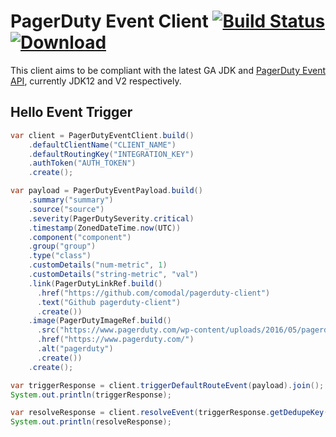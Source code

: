 # PagerDuty Event Client [![Build Status](https://travis-ci.org/comodal/pagerduty-client.svg?branch=master)](https://travis-ci.org/comodal/pagerduty-client) [![Download](https://api.bintray.com/packages/comodal/libraries/pagerduty-event-client/images/download.svg)](https://bintray.com/comodal/libraries/pagerduty-event-client/_latestVersion)

This client aims to be compliant with the latest GA JDK and [PagerDuty Event API](https://v2.developer.pagerduty.com/docs/events-api-v2), currently JDK12 and V2 respectively.

## Hello Event Trigger

```java
var client = PagerDutyEventClient.build()
    .defaultClientName("CLIENT_NAME")
    .defaultRoutingKey("INTEGRATION_KEY")
    .authToken("AUTH_TOKEN")
    .create();

var payload = PagerDutyEventPayload.build()
    .summary("summary")
    .source("source")
    .severity(PagerDutySeverity.critical)
    .timestamp(ZonedDateTime.now(UTC))
    .component("component")
    .group("group")
    .type("class")
    .customDetails("num-metric", 1)
    .customDetails("string-metric", "val")
    .link(PagerDutyLinkRef.build()
      .href("https://github.com/comodal/pagerduty-client")
      .text("Github pagerduty-client")
      .create())
    .image(PagerDutyImageRef.build()
      .src("https://www.pagerduty.com/wp-content/uploads/2016/05/pagerduty-logo-green.png")
      .href("https://www.pagerduty.com/")
      .alt("pagerduty")
      .create())
    .create();

var triggerResponse = client.triggerDefaultRouteEvent(payload).join();
System.out.println(triggerResponse);

var resolveResponse = client.resolveEvent(triggerResponse.getDedupeKey()).join();
System.out.println(resolveResponse);
```

